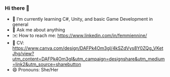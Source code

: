 ### Hi there 👋

- 🔭 I’m currently learning C#, Unity, and basic Game Development in general
- 💬 Ask me about anything
- ✉️ How to reach me: https://www.linkedin.com/in/femmiennine/
- 📎 CV: https://www.canva.com/design/DAFPk4Om3gI/4kSZdVys8Y0ZQg_VKetJhg/view?utm_content=DAFPk4Om3gI&utm_campaign=designshare&utm_medium=link2&utm_source=sharebutton
- 😄 Pronouns: She/Her
